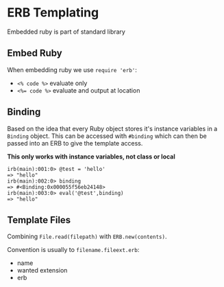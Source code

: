 # ERB Templating

Embedded ruby is part of standard library

## Embed Ruby

When embedding ruby we use `require 'erb'`:

- `<% code %>` evaluate only
- `<%= code %>` evaluate and output at location

## Binding

Based on the idea that every Ruby object stores it's instance variables in a `Binding` object.   This can be accessed with `#binding` which can then be passed into an ERB to give the template access. 

**This only works with instance variables, not class or local**

```
irb(main):001:0> @test = 'hello'
=> "hello"
irb(main):002:0> binding
=> #<Binding:0x000055f56eb24148>
irb(main):003:0> eval('@test',binding)
=> "hello"
```

## Template Files

Combining `File.read(filepath)` with `ERB.new(contents)`.

Convention is usually to `filename.fileext.erb`:

- name
- wanted extension
- erb
